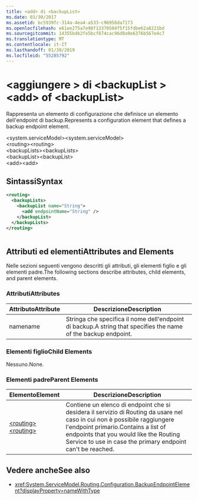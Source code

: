 ```yaml
---
title: <add> di <backupList>
ms.date: 03/30/2017
ms.assetid: bc5939fc-314a-4ea4-a533-c96958da7173
ms.openlocfilehash: e61ee275a7e98f13370504f5f15fdbe62a8221bd
ms.sourcegitcommit: 14355b4b2fe5bcf874cac96d0a9e6376b567e4c7
ms.translationtype: MT
ms.contentlocale: it-IT
ms.lasthandoff: 01/30/2019
ms.locfileid: "55285792"
---
```

# <a name="add-of-backuplist"></a><span data-ttu-id="5d333-102">\<aggiungere > di \<backupList ></span><span class="sxs-lookup"><span data-stu-id="5d333-102">\<add> of \<backupList></span></span>
<span data-ttu-id="5d333-103">Rappresenta un elemento di configurazione che definisce un elemento dell'endpoint di backup.</span><span class="sxs-lookup"><span data-stu-id="5d333-103">Represents a configuration element that defines a backup endpoint element.</span></span>  
  
 <span data-ttu-id="5d333-104">\<system.serviceModel></span><span class="sxs-lookup"><span data-stu-id="5d333-104">\<system.serviceModel></span></span>  
<span data-ttu-id="5d333-105">\<routing></span><span class="sxs-lookup"><span data-stu-id="5d333-105">\<routing></span></span>  
<span data-ttu-id="5d333-106">\<backupLists></span><span class="sxs-lookup"><span data-stu-id="5d333-106">\<backupLists></span></span>  
<span data-ttu-id="5d333-107">\<backupList></span><span class="sxs-lookup"><span data-stu-id="5d333-107">\<backupList></span></span>  
<span data-ttu-id="5d333-108">\<add></span><span class="sxs-lookup"><span data-stu-id="5d333-108">\<add></span></span>  
  
## <a name="syntax"></a><span data-ttu-id="5d333-109">Sintassi</span><span class="sxs-lookup"><span data-stu-id="5d333-109">Syntax</span></span>  
  
```xml  
<routing>
  <backupLists>
    <backupList name="String">
      <add endpointName="String" />
    </backupList>
  </backupLists>
</routing>
```  
  
```csharp  
```  
  
## <a name="attributes-and-elements"></a><span data-ttu-id="5d333-110">Attributi ed elementi</span><span class="sxs-lookup"><span data-stu-id="5d333-110">Attributes and Elements</span></span>  
 <span data-ttu-id="5d333-111">Nelle sezioni seguenti vengono descritti gli attributi, gli elementi figlio e gli elementi padre.</span><span class="sxs-lookup"><span data-stu-id="5d333-111">The following sections describe attributes, child elements, and parent elements.</span></span>  
  
### <a name="attributes"></a><span data-ttu-id="5d333-112">Attributi</span><span class="sxs-lookup"><span data-stu-id="5d333-112">Attributes</span></span>  
  
|<span data-ttu-id="5d333-113">Attributo</span><span class="sxs-lookup"><span data-stu-id="5d333-113">Attribute</span></span>|<span data-ttu-id="5d333-114">Descrizione</span><span class="sxs-lookup"><span data-stu-id="5d333-114">Description</span></span>|  
|---------------|-----------------|  
|<span data-ttu-id="5d333-115">name</span><span class="sxs-lookup"><span data-stu-id="5d333-115">name</span></span>|<span data-ttu-id="5d333-116">Stringa che specifica il nome dell'endpoint di backup.</span><span class="sxs-lookup"><span data-stu-id="5d333-116">A string that specifies the name of the backup endpoint.</span></span>|  
  
### <a name="child-elements"></a><span data-ttu-id="5d333-117">Elementi figlio</span><span class="sxs-lookup"><span data-stu-id="5d333-117">Child Elements</span></span>  
 <span data-ttu-id="5d333-118">Nessuno.</span><span class="sxs-lookup"><span data-stu-id="5d333-118">None.</span></span>  
  
### <a name="parent-elements"></a><span data-ttu-id="5d333-119">Elementi padre</span><span class="sxs-lookup"><span data-stu-id="5d333-119">Parent Elements</span></span>  
  
|<span data-ttu-id="5d333-120">Elemento</span><span class="sxs-lookup"><span data-stu-id="5d333-120">Element</span></span>|<span data-ttu-id="5d333-121">Descrizione</span><span class="sxs-lookup"><span data-stu-id="5d333-121">Description</span></span>|  
|-------------|-----------------|  
|[<span data-ttu-id="5d333-122">\<routing></span><span class="sxs-lookup"><span data-stu-id="5d333-122">\<routing></span></span>](../../../../../docs/framework/configure-apps/file-schema/wcf/routing.md)|<span data-ttu-id="5d333-123">Contiene un elenco di endpoint che si desidera il servizio di Routing da usare nel caso in cui non è possibile raggiungere l'endpoint primario.</span><span class="sxs-lookup"><span data-stu-id="5d333-123">Contains a list of endpoints that you would like the Routing Service to use in case the primary endpoint can't be reached.</span></span>|  
  
## <a name="see-also"></a><span data-ttu-id="5d333-124">Vedere anche</span><span class="sxs-lookup"><span data-stu-id="5d333-124">See also</span></span>
- <xref:System.ServiceModel.Routing.Configuration.BackupEndpointElement?displayProperty=nameWithType>
